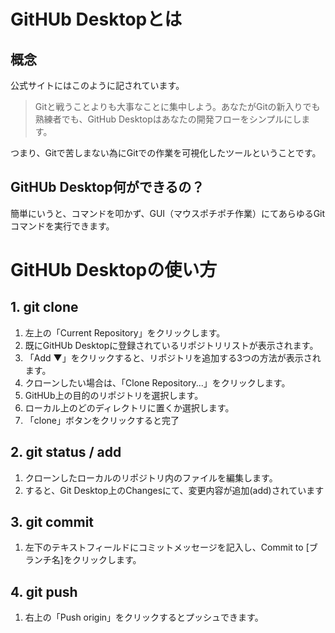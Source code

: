 # GitHUb Desktopとは
## 概念
公式サイトにはこのように記されています。

> Gitと戦うことよりも大事なことに集中しよう。あなたがGitの新入りでも熟練者でも、GitHub Desktopはあなたの開発フローをシンプルにします。

つまり、Gitで苦しまない為にGitでの作業を可視化したツールということです。

## GitHUb Desktop何ができるの？
簡単にいうと、コマンドを叩かず、GUI（マウスポチポチ作業）にてあらゆるGitコマンドを実行できます。

# GitHUb Desktopの使い方
## 1. git clone
1. 左上の「Current Repository」をクリックします。
2. 既にGitHUb Desktopに登録されているリポジトリリストが表示されます。
3. 「Add ▼」をクリックすると、リポジトリを追加する3つの方法が表示されます。
4. クローンしたい場合は、「Clone Repository...」をクリックします。
5. GitHUb上の目的のリポジトリを選択します。
6. ローカル上のどのディレクトリに置くか選択します。
7. 「clone」ボタンをクリックすると完了

## 2. git status / add
1. クローンしたローカルのリポジトリ内のファイルを編集します。
2. すると、Git Desktop上のChangesにて、変更内容が追加(add)されています

## 3. git commit
1. 左下のテキストフィールドにコミットメッセージを記入し、Commit to [ブランチ名]をクリックします。
   
## 4. git push
1. 右上の「Push origin」をクリックするとプッシュできます。